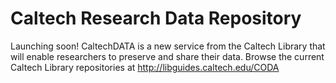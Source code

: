 
# Caltech Research Data Repository

Launching soon!  CaltechDATA is a new service from the Caltech Library that will enable researchers to preserve and share their data.  Browse the current Caltech Library repositories at http://libguides.caltech.edu/CODA

